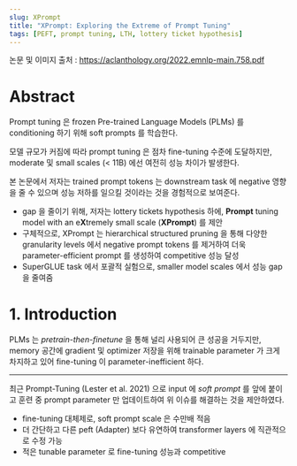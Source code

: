 ```yaml
---
slug: XPrompt
title: "XPrompt: Exploring the Extreme of Prompt Tuning"
tags: [PEFT, prompt tuning, LTH, lottery ticket hypothesis]
---
```


논문 및 이미지 출처 : <https://aclanthology.org/2022.emnlp-main.758.pdf>

# Abstract

Prompt tuning 은 frozen Pre-trained Language Models (PLMs) 를 conditioning 하기 위해 soft prompts 를 학습한다.

모델 규모가 커짐에 따라 prompt tuning 은 점차 fine-tuning 수준에 도달하지만, moderate 및 small scales (< 11B) 에선 여전히 성능 차이가 발생한다.

본 논문에서 저자는 trained prompt tokens 는 downstream task 에 negative 영향을 줄 수 있으며 성능 저하를 일으킬 것이라는 것을 경험적으로 보여준다.

- gap 을 줄이기 위해, 저자는 lottery tickets hypothesis 하에, **Prompt** tuning model with an e**X**tremely small scale (**XPrompt**) 를 제안
- 구체적으로, XPrompt 는 hierarchical structured pruning 을 통해 다양한 granularity levels 에서 negative prompt tokens 를 제거하여 더욱 parameter-efficient prompt 를 생성하여 competitive 성능 달성
- SuperGLUE task 에서 포괄적 실험으로, smaller model scales 에서 성능 gap 을 줄여줌

# 1. Introduction

PLMs 는 _pretrain-then-finetune_ 을 통해 널리 사용되어 큰 성공을 거두지만, memory 공간에 gradient 및 optimizer 저장을 위해 trainable parameter 가 크게 차지하고 있어 fine-tuning 이 parameter-inefficient 하다.

---

최근 Prompt-Tuning (Lester et al. 2021) 으로 input 에 _soft prompt_ 를 앞에 붙이고 훈련 중 prompt parameter 만 업데이트하여 위 이슈를 해결하는 것을 제안하였다.

- fine-tuning 대체제로, soft prompt scale 은 수만배 적음
- 더 간단하고 다른 peft (Adapter) 보다 유연하여 transformer layers 에 직관적으로 수정 가능
- 적은 tunable parameter 로 fine-tuning 성능과 competitive
